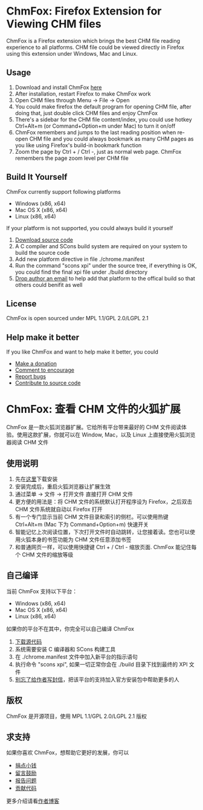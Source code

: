 # ChmFox: Firefox Extension for Viewing CHM files #

ChmFox is a Firefox extension which brings the best CHM file reading experience to all platforms. CHM file could be viewed directly in Firefox using this extension under Windows, Mac and Linux.

## Usage ##

1. Download and install ChmFox [here](http://addons.mozilla.org/firefox/addon/chmfox/)
2. After installation, restart Firefox to make ChmFox work
3. Open CHM files through Menu -> File -> Open
4. You could make firefox the default program for opening CHM file, after doing that, just double click CHM files and enjoy ChmFox
5. There's a sidebar for the CHM file content/index, you could use hotkey Ctrl+Alt+m (or Command+Option+m under Mac) to turn it on/off
6. ChmFox remembers and jumps to the last reading position when re-open CHM file and you could always bookmark as many CHM pages as you like using Firefox's build-in bookmark function
7. Zoom the page by Ctrl + / Ctrl -, just as normal web page. ChmFox remembers the page zoom level per CHM file

## Build It Yourself ##

ChmFox currently support following platforms

- Windows (x86, x64)
- Mac OS X (x86, x64)
- Linux (x86, x64)

If your platform is not supported, you could always build it yourself

1. [Download source code](https://bitbucket.org/zhuoqiang/chmfox) 
2. A C compiler and SCons build system are required on your system to build the source code
3. Add new platform directive in file ./chrome.manifest
4. Run the command "scons xpi" under the source tree, if everything is OK, you could find the final xpi file under ./build directory
5. [Drop author an email](mailto:zhuo.qiang@gmail.com>) to help add that platform to the offical build so that others could benifit as well

## License ##

ChmFox is open sourced under MPL 1.1/GPL 2.0/LGPL 2.1


## Help make it better ##

If you like ChmFox and want to help make it better, you could

- [Make a donation](https://addons.mozilla.org/firefox/addon/chmfox)
- [Comment to encourage](https://addons.mozilla.org/firefox/addon/chmfox)
- [Report bugs](https://bitbucket.org/zhuoqiang/chmfox/issues)
- [Contribute to source code](https://bitbucket.org/zhuoqiang/chmfox)


# ChmFox: 查看 CHM 文件的火狐扩展 #

ChmFox 是一款火狐浏览器扩展。它给所有平台带来最好的 CHM 文件阅读体验。使用这款扩展，你就可以在 Window, Mac，以及 Linux 上直接使用火狐浏览器阅读 CHM 文件

## 使用说明 ##

1. 先在[这里](http://addons.mozilla.org/firefox/addon/chmfox/)下载安装
2. 安装完成后，重启火狐浏览器让扩展生效
3. 通过菜单 -> 文件 -> 打开文件 直接打开 CHM 文件
4. 更方便的用法是：将 CHM 文件的系统默认打开程序设为 Firefox，之后双击 CHM 文件系统就自动以 Firefox 打开
5. 有一个专门显示当前 CHM 文件目录和索引的侧栏。可以使用热键 Ctrl+Alt+m (Mac 下为 Command+Option+m) 快速开关
6. 智能记忆上次阅读位置，下次打开文件时自动跳转，让您接着读。您也可以使用火狐本身的书签功能为 CHM 文件任意添加书签
7. 和普通网页一样，可以使用快捷键 Ctrl + / Ctrl - 缩放页面. ChmFox 能记住每个 CHM 文件的缩放等级

## 自己编译 ##

当前 ChmFox 支持以下平台：

- Windows (x86, x64)
- Mac OS X (x86, x64)
- Linux (x86, x64)

如果你的平台不在其中，你完全可以自己编译 ChmFox

1. [下载源代码](https://bitbucket.org/zhuoqiang/chmfox) 
2. 系统需要安装 C 编译器和 SCons 构建工具
3. 在 ./chrome.manifest 文件中加入新平台的指示语句
4. 执行命令 "scons xpi", 如果一切正常你会在 ./build 目录下找到最终的 XPI 文件
5. [别忘了给作者写封信](mailto:zhuo.qiang@gmail.com>)，把该平台的支持加入官方安装包中帮助更多的人


## 版权 ##

ChmFox 是开源项目，使用 MPL 1.1/GPL 2.0/LGPL 2.1 版权


## 求支持 ##

如果你喜欢 ChmFox，想帮助它更好的发展，你可以

- [捐点小钱](https://addons.mozilla.org/firefox/addon/chmfox)
- [留言鼓励](https://addons.mozilla.org/firefox/addon/chmfox)
- [报告问题](https://bitbucket.org/zhuoqiang/chmfox/issues)
- [贡献代码](https://bitbucket.org/zhuoqiang/chmfox)

更多介绍请看[作者博客](http://zhuoqiang.me/tag/chmfox)
